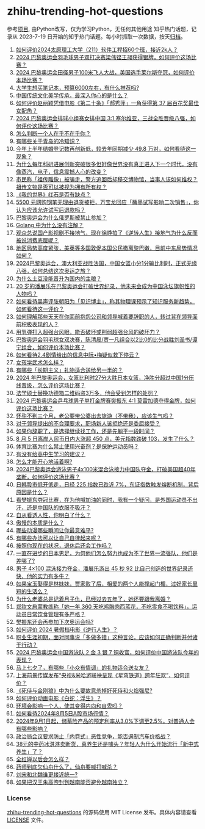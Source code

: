 # zhihu-trending-hot-questions
参考[项目](https://github.com/justjavac/zhihu-trending-hot-questions), 由Python改写，仅为学习Python，无任何其他用途
知乎热门话题，记录从 2023-7-19
日开始的知乎热门话题。每小时抓取一次数据，按天[归档](./data)。
<!-- BEGIN -->
<!-- 最后更新时间 2024-08-05 05:21:13.439697 -->
1. [如何评价2024太原理工大学（211）软件工程招60个班，接近2k人？](https://www.zhihu.com/question/663179975)
1. [2024 巴黎奥运会羽毛球男子双打决赛梁伟铿王昶获得银牌，如何评价这场比赛？](https://www.zhihu.com/question/663453189)
1. [2024 巴黎奥运会田径男子100米飞人大战，美国选手莱尔斯夺冠，如何评价本场比赛？](https://www.zhihu.com/question/663462419)
1. [大学生想买笔记本，预算6000左右，有什么推荐吗?](https://www.zhihu.com/question/661172117)
1. [中国传统文化美学传承，最深入你心的是什么？](https://www.zhihu.com/question/663428603)
1. [如何评价赵丽颖凭借电影《第二十条》「郝秀萍」一角获得第 37 届百花奖最佳女配角？](https://www.zhihu.com/question/663447266)
1. [2024 巴黎奥运会排球小组赛女排中国 3:1 塞尔维亚，三战全胜晋级八强，如何评价这场比赛？](https://www.zhihu.com/question/663455225)
1. [怎么判断一个人在乎不在乎你？](https://www.zhihu.com/question/291530895)
1. [有哪些关于青岛的冷知识？](https://www.zhihu.com/question/305186024)
1. [今年上半年结婚登记数再创新低，较去年同期减少 49.8 万对，如何看待这一现象？](https://www.zhihu.com/question/663487546)
1. [为什么每年科研进展创新突破很多但好像世界没有真正进入下一个时代，没有像蒸汽，电子，信息震撼人心的改变？](https://www.zhihu.com/question/660106241)
1. [市民称「祖传雕像」被骗走，警方追回后却移交博物馆，当事人该如何维权？祖传文物是否可以被视为拥有所有权？](https://www.zhihu.com/question/662977751)
1. [《我的世界》红石是否有缺点？](https://www.zhihu.com/question/572543349)
1. [5500 元网购钢笔无理由退货被拒，万宝龙回应「蘸墨试写影响二次销售」，你认为应该允许试写后退款吗？](https://www.zhihu.com/question/663245777)
1. [巴黎奥运会为什么俄罗斯被禁止参加？](https://www.zhihu.com/question/663292031)
1. [Golang 中为什么没有注解？](https://www.zhihu.com/question/662628461)
1. [观众总说国产影视剧不接地气，现在徐峥拍了《逆转人生》接地气为什么反而被说消费底层呢？](https://www.zhihu.com/question/663411017)
1. [地区局势高度紧张，美英等多国敦促本国公民撤离黎巴嫩，目前中东局势情况如何？](https://www.zhihu.com/question/663425075)
1. [2024巴黎奥运会，澳大利亚战胜法国，中国女篮小分1分输比利时，正式无缘八强，如何总结这次奥运之旅？](https://www.zhihu.com/question/663482591)
1. [为什么土豆没能晋升为国内的主粮？](https://www.zhihu.com/question/663242126)
1. [20 岁的潘展乐在巴黎奥运会打破世界纪录，他未来会成为中国泳坛旗帜性的人物吗？](https://www.zhihu.com/question/663149558)
1. [如何看待吴声评张朝阳为「见识博主」，称其物理课预示了知识服务新趋势，如何看待这一评价？](https://www.zhihu.com/question/663440789)
1. [如何理解那些天天在你面前抱怨公司和领导喊着要辞职的人，转过背在领导面前积极表现的人？](https://www.zhihu.com/question/663210582)
1. [用氢弹打入超强台风眼，能否破坏或削弱超强台风的破坏力？](https://www.zhihu.com/question/614445157)
1. [巴黎奥运会羽毛球女双决赛，陈清晨/贾一凡组合以2比0的比分战胜刘圣书/谭宁组合，如何评价本场比赛？](https://www.zhihu.com/question/663375309)
1. [如何看待2.4剧情给出的信息中阮•梅疑似救下停云？](https://www.zhihu.com/question/663290867)
1. [女孩学武术怎么样？](https://www.zhihu.com/question/417943927)
1. [有哪些「长期主义」礼物适合送给另一半的？](https://www.zhihu.com/question/662470064)
1. [2024 年巴黎奥运会，女篮比利时27分大胜日本女篮，净胜分超过中国1分压线晋级，怎么评价这场比赛？](https://www.zhihu.com/question/663443544)
1. [法学硕士替换功德箱二维码盗3万多，他会受到怎样的处罚？](https://www.zhihu.com/question/663410896)
1. [2024 巴黎奥运会乒乓球男子单打金牌赛樊振东 4:1 莫雷加德夺得金牌，如何评价这场比赛？](https://www.zhihu.com/question/663447730)
1. [怀孕不到三个月，老公要带公婆出去旅游（不带我），应该生气吗？](https://www.zhihu.com/question/663333815)
1. [对于领导提出的不合理要求，职场新人该拒绝还是委屈接受？](https://www.zhihu.com/question/663232563)
1. [如果你辞职了，是选择继续找工作，还是先躺平一段时间？](https://www.zhihu.com/question/663275958)
1. [8 月 5 日离岸人民币日内大涨超 450 点，美元指数跌破 103，发生了什么？](https://www.zhihu.com/question/663487591)
1. [体育比赛为什么禁止使用兴奋剂？是保护运动员吗？](https://www.zhihu.com/question/663161356)
1. [有没有给高中生学习的建议？](https://www.zhihu.com/question/662270782)
1. [怎么才能开心地活着啊?](https://www.zhihu.com/question/657862529)
1. [2024巴黎奥运会游泳男子4x100米混合泳接力中国队夺金，打破美国超40年垄断，如何评价这场比赛？](https://www.zhihu.com/question/663459589)
1. [日韩股市低开低走，日经 225 指数已跌近 7%，东证指数触发熔断机制，背后原因是什么？](https://www.zhihu.com/question/663484038)
1. [看樊振东夺冠比赛，在为他喊加油的同时，我有一个疑问，是外国运动员不出汗，还是中国队的衣服不吸汗？](https://www.zhihu.com/question/663449911)
1. [自从看透人性，你明白了什么？](https://www.zhihu.com/question/660014067)
1. [傲慢的本质是什么？](https://www.zhihu.com/question/642140181)
1. [哪些动漫哪些瞬间让你最意难平?](https://www.zhihu.com/question/623475431)
1. [有哪些办法可以让自己自律起来呢？](https://www.zhihu.com/question/662849066)
1. [按照你现在的状况，退休后还会工作吗？](https://www.zhihu.com/question/663322546)
1. [一直在进步的日本男足，为何他们怎么努力也成为不了世界一流强队，他们是差哪了?](https://www.zhihu.com/question/663364987)
1. [男子 4×100 混泳接力夺金，潘展乐游出 45 秒 92 比自己创造的世界纪录还快，他的实力有多牛？](https://www.zhihu.com/question/663483105)
1. [如果宝玉娶得是林妹妹，贾家败了后，相爱的两个人能撑起门楣，过好家长里短的生活么？](https://www.zhihu.com/question/658172302)
1. [为什么老婆总是记着月子仇，已经过去五年了，她还要跟我离婚？](https://www.zhihu.com/question/663397314)
1. [郑钦文启蒙教练称「她一年 360 天吃鸡胸肉西蓝花，不吃零食不喝饮料」，运动员日常饮食管理有多严格？](https://www.zhihu.com/question/663414544)
1. [樊振东还会再参加下次奥运会吗?](https://www.zhihu.com/question/663340786)
1. [如何评价 2024 暑假档电影《逆行人生》？](https://www.zhihu.com/question/663254417)
1. [职业生涯初期，面对同事说「多做多错」这种言论，应该如何正确判断并付诸于行动？](https://www.zhihu.com/question/663437990)
1. [2024 巴黎奥运会中国游泳队 2 金 3 银 7 铜收官，如何评价中国游泳队今年的表现？](https://www.zhihu.com/question/663462304)
1. [马上七夕了，有哪些「小众有情调」的礼物适合送女友？](https://www.zhihu.com/question/662470028)
1. [上海前景传媒发布“央视&米哈游联袂呈现《星穹铁道》跨年狂欢”，如何评价？](https://www.zhihu.com/question/663454212)
1. [《死侍与金刚狼》中为什么要故意杀掉好死侍和火焰强尼?](https://www.zhihu.com/question/663006856)
1. [如何评价动画电影《白蛇：浮生》？](https://www.zhihu.com/question/663173768)
1. [环境会影响一个人，使其变得内向和自卑吗？](https://www.zhihu.com/question/662864249)
1. [如何看待2024年8月5日A股市场行情？](https://www.zhihu.com/question/663233036)
1. [2024年9月1日起，储蓄险产品的预定利率从3.0%下调至2.5%，对普通人会有哪些影响？](https://www.zhihu.com/question/663424180)
1. [政治局会议要求防止「内卷式」恶性竞争，能否遏制汽车价格战？](https://www.zhihu.com/question/663061453)
1. [38元的中药冰淇淋卖断货，真养生还是噱头？年轻人为什么开始流行「新中式养生」了？](https://www.zhihu.com/question/663409037)
1. [全红婵以后会怎么样？](https://www.zhihu.com/question/477732195)
1. [药师到底欠仙舟什么了，仙舟要喊打喊杀？](https://www.zhihu.com/question/663281173)
1. [刘宋和北魏谁更接近统一?](https://www.zhihu.com/question/619214348)
1. [如果把汉王朱高煦封到越南能否避免越南独立？](https://www.zhihu.com/question/663238992)
<!-- END -->
### License
[zhihu-trending-hot-questions](https://github.com/yaogengzhu/zhihu-trending-hot-questions)
的源码使用 MIT License 发布。具体内容请查看 [LICENSE](./LICENSE) 文件。
